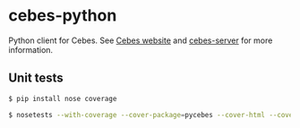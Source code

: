 # cebes-python
Python client for Cebes. See [Cebes website](https://cebes.github.io) and 
[cebes-server](https://github.com/cebes/cebes-server) for more information.

## Unit tests

```bash
$ pip install nose coverage

$ nosetests --with-coverage --cover-package=pycebes --cover-html --cover-html-dir=tests/report tests/test_*
```

